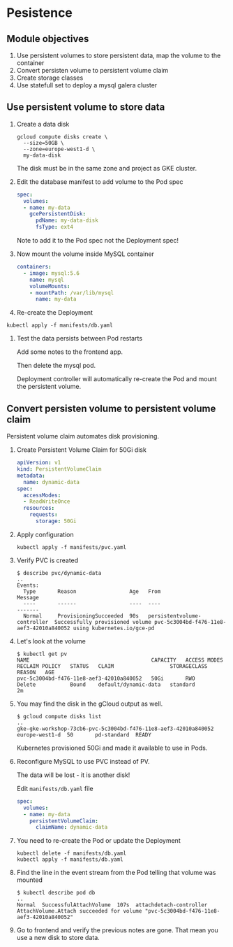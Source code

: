 # Pesistence

## Module objectives

1. Use persistent volumes to store persistent data, map the volume to the container
1. Convert persisten volume to persistent volume claim
1. Create storage classes
1. Use statefull set to deploy a mysql galera cluster

## Use persistent volume to store data

1. Create a data disk

    ```shell
    gcloud compute disks create \
      --size=50GB \
      --zone=europe-west1-d \
      my-data-disk
    ```

    The disk must be in the same zone and project as GKE cluster.

1. Edit the database manifest to add volume to the Pod spec

    ```yaml
    spec:
      volumes:
      - name: my-data
        gcePersistentDisk:
          pdName: my-data-disk
          fsType: ext4
    ```

    Note to add it to the Pod spec not the Deployment spec!

1. Now mount the volume inside MySQL container

    ```yaml
    containers:
      - image: mysql:5.6
        name: mysql
        volumeMounts:
        - mountPath: /var/lib/mysql
          name: my-data
    ```

1. Re-create the Deployment

  ```shell
  kubectl apply -f manifests/db.yaml
  ```

1. Test the data persists between Pod restarts

    Add some notes to the frontend app.

    Then delete the mysql pod.

    Deployment controller will automatically re-create the Pod and mount the persistent volume.

## Convert persisten volume to persistent volume claim

Persistent volume claim automates disk provisioning.

1. Create Persistent Volume Claim for 50Gi disk

    ```yaml
    apiVersion: v1
    kind: PersistentVolumeClaim
    metadata:
      name: dynamic-data
    spec:
      accessModes:
      - ReadWriteOnce
      resources:
        requests:
          storage: 50Gi
    ```

1. Apply configuration

    ```shell
    kubectl apply -f manifests/pvc.yaml
    ```

1. Verify PVC is created

    ```shell
    $ describe pvc/dynamic-data
    ..
    Events:
      Type       Reason                 Age   From                         Message
      ----       ------                 ----  ----                         -------
      Normal     ProvisioningSucceeded  90s   persistentvolume-controller  Successfully provisioned volume pvc-5c3004bd-f476-11e8-aef3-42010a840052 using kubernetes.io/gce-pd
    ```

1. Let's look at the volume

    ```shell
    $ kubectl get pv
    NAME                                       CAPACITY   ACCESS MODES   RECLAIM POLICY   STATUS   CLAIM                  STORAGECLASS   REASON   AGE
    pvc-5c3004bd-f476-11e8-aef3-42010a840052   50Gi       RWO            Delete           Bound    default/dynamic-data   standard                2m
    ```

1. You may find the disk in the gCloud output as well.

    ```shell
    $ gcloud compute disks list
    ..
    gke-gke-workshop-73cb6-pvc-5c3004bd-f476-11e8-aef3-42010a840052  europe-west1-d  50       pd-standard  READY
    ```

    Kubernetes provisioned 50Gi and made it available to use in Pods.

1. Reconfigure MySQL to use PVC instead of PV.

    The data will be lost - it is another disk!

    Edit `manifests/db.yaml` file

    ```yaml
    spec:
      volumes:
      - name: my-data
        persistentVolumeClaim:
          claimName: dynamic-data
      ```

1. You need to re-create the Pod or update the Deployment

    ```shell
    kubectl delete -f manifests/db.yaml
    kubectl apply -f manifests/db.yaml
    ```

1. Find the line in the event stream from the Pod telling that volume was mounted

    ```shell
    $ kubectl describe pod db
    ..
    Normal  SuccessfulAttachVolume  107s  attachdetach-controller                               AttachVolume.Attach succeeded for volume "pvc-5c3004bd-f476-11e8-aef3-42010a840052"
    ```

1. Go to frontend and verify the previous notes are gone. That mean you use a new disk to store data.
